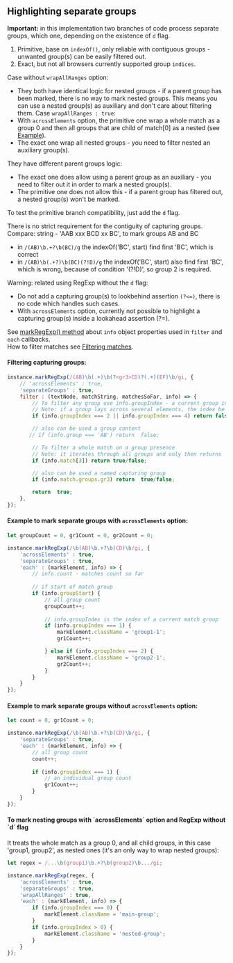 
## Highlighting separate groups

**Important:** in this implementation two branches of code process separate groups, which one, depending on the existence of `d` flag.
1. Primitive, base on `indexOf()`, only reliable with contiguous groups - unwanted group(s) can be easily filtered out.
2. Exact, but not all browsers currently supported group `indices`.

Case without `wrapAllRanges` option:
* They both have identical logic for nested groups - if a parent group has been marked, there is no way to mark nested groups.
  This means you can use a nested group(s) as auxiliary and don't care about filtering them.
Case `wrapAllRanges : true`:
* With `acrossElements` option, the primitive one wrap a whole match as a group 0 and then all groups that are child of match[0] as a nested (see [Example](#mark-nesting-groups)).
* The exact one wrap all nested groups - you need to filter nested an auxiliary group(s).

They have different parent groups logic:
* The exact one does allow using a parent group as an auxiliary - you need to filter out it in order to mark a nested group(s).
* The primitive one does not allow this - if a parent group has filtered out, a nested group(s) won't be marked.

To test the primitive branch compatibility, just add the `d` flag.

There is no strict requirement for the contiguity of capturing groups.  
Compare: string - 'AAB xxx BCD xx BC', to mark groups AB and BC
  - in `/(AB)\b.+?\b(BC)/g` the indexOf('BC', start) find first 'BC', which is correct
  - in `/(AB)\b(.+?)\b(BC)(?!D)/g` the indexOf('BC', start) also find first 'BC', which is wrong, because of condition '(?!D)', so group 2 is required.

Warning: related using RegExp without the `d` flag:
* Do not add a capturing group(s) to lookbehind assertion `(?<=)`, there is no code which handles such cases.
* With `acrossElements` option, currently not possible to highlight a capturing group(s) inside a lookahead assertion (?=).

See [markRegExp() method](markRegExp-method.md) about `info` object properties used in `filter` and `each` callbacks.    
How to filter matches see [Filtering matches](filtering-matches.md).

#### Filtering capturing groups:
``` js
instance.markRegExp(/(AB)\b(.+)\b(?<gr3>CD)?(.+)(EF)\b/gi, {
    // 'acrossElements' : true,
    'separateGroups' : true,
    filter : (textNode, matchString, matchesSoFar, info) => {
        // To filter any group use info.groupIndex - a current group index
        // Note: if a group lays across several elements, the index be the same while a group is wrapping
        if (info.groupIndex === 2 || info.groupIndex === 4) return false;

        // also can be used a group content
       // if (info.group === 'AB') return  false;

        // To filter a whole match on a group presence
        // Note: it iterates through all groups and only then returns
        if (info.match[3]) return true/false;

        // also can be used a named capturing group
        if (info.match.groups.gr3) return  true/false;

        return  true;
    },
});
```
#### Example to mark separate groups with `acrossElements` option:
``` js
let groupCount = 0, gr1Count = 0, gr2Count = 0;

instance.markRegExp(/\b(AB)\b.+?\b(CD)\b/gi, {
    'acrossElements' : true,
    'separateGroups' : true,
    'each' : (markElement, info) => {
        // info.count - matches count so far
        
        // if start of match group
        if (info.groupStart) {
            // all group count
            groupCount++;
            
            // info.groupIndex is the index of a current match group
            if (info.groupIndex === 1) {
                markElement.className = 'group1-1';
                gr1Count++;

            } else if (info.groupIndex === 2) {
                markElement.className = 'group2-1';
                gr2Count++;
            }
        }
    }
});
```
#### Example to mark separate groups without `acrossElements` option:
``` js
let count = 0, gr1Count = 0;

instance.markRegExp(/\b(AB)\b.+?\b(CD)\b/gi, {
    'separateGroups' : true,
    'each' : (markElement, info) => {
        // all group count
        count++;
        
        if (info.groupIndex === 1) {
            // an individual group count
            gr1Count++;
        }
    }
});
```
<h4 id="mark-nesting-groups">To mark nesting groups with `acrossElements` option and RegExp without `d` flag</h4>
It treats the whole match as a group 0, and all child groups, in this case 'group1, group2', as nested ones (it's an only way to wrap nested groups):

``` js
let regex = /...\b(group1)\b.+?\b(group2)\b.../gi;

instance.markRegExp(regex, {
    'acrossElements' : true,
    'separateGroups' : true,
    'wrapAllRanges' : true,
    'each' : (markElement, info) => {
        if (info.groupIndex === 0) {
            markElement.className = 'main-group';
        }
        if (info.groupIndex > 0) {
            markElement.className = 'nested-group';
        }
    }
});
```

